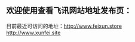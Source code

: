 ## 欢迎使用查看飞讯网站地址发布页：


目前最近可访问的地址：http://www.feixun.store    
                    http://www.xunfei.site

